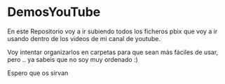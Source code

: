 # DemosYouTube 
En este Repositorio voy a ir subiendo todos los ficheros pbix que voy a ir usando dentro de los videos de mi canal de youtube. 

Voy intentar organizarlos en carpetas para que sean más fáciles de usar, pero .. ya sabeis que no soy muy ordenado :) 

Espero que os sirvan
